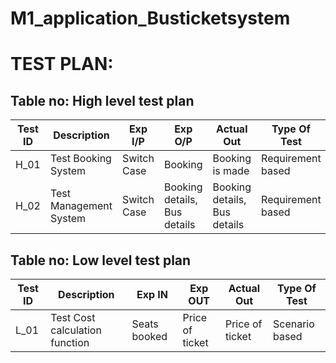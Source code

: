 # M1_application_Busticketsystem

# TEST PLAN:

## Table no: High level test plan

| **Test ID** | **Description**                                              | **Exp I/P** | **Exp O/P** | **Actual Out** |**Type Of Test**  |    
|-------------|--------------------------------------------------------------|------------|-------------|----------------|------------------|
|  H_01       |                   Test Booking System                        |Switch Case|Booking      |Booking is made |Requirement based |
|  H_02       |                   Test Management System                     |Switch Case |Booking details, Bus details|Booking details, Bus details|Requirement based|

## Table no: Low level test plan

| **Test ID** | **Description**                                              | **Exp IN** | **Exp OUT** | **Actual Out** |**Type Of Test**  |    
|-------------|--------------------------------------------------------------|------------|-------------|----------------|------------------|
|  L_01       |              Test Cost calculation function                  |Seats booked|Price of ticket|Price of ticket| Scenario based   |

